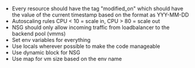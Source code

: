 - Every resource should have the tag "modified_on" which should have the value of the current timestamp based on the format as YYY-MM-DD
- Autoscaling rules CPU < 10 = scale in, CPU > 80 = scale out
- NSG should only allow incoming traffic from loadbalancer to the backend pool (vmms)
- Set env variables for everything
- Use locals wherever possible to make the code manageable
- Use dynamic block for NSG
- Use map for vm size based on the env name